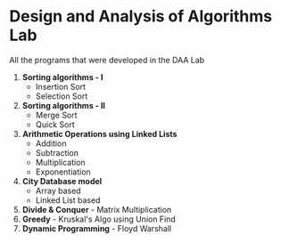 # Design and Analysis of Algorithms Lab
All the programs that were developed in the DAA Lab

1. **Sorting algorithms - I**
   - Insertion Sort
   - Selection Sort
2. **Sorting algorithms - II**
   - Merge Sort
   - Quick Sort
3. **Arithmetic Operations using Linked Lists**
   - Addition
   - Subtraction
   - Multiplication
   - Exponentiation
4. **City Database model**
   - Array based
   - Linked List based
5. **Divide & Conquer** - Matrix Multiplication
6. **Greedy** - Kruskal's Algo using Union Find
7. **Dynamic Programming** - Floyd Warshall
